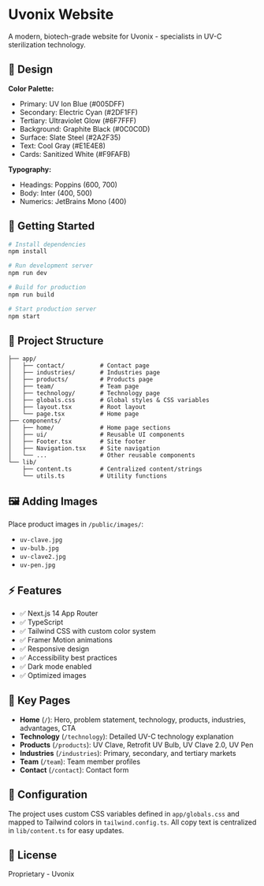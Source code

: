 # Uvonix Website

A modern, biotech-grade website for Uvonix - specialists in UV-C sterilization technology.

## 🎨 Design

**Color Palette:**
- Primary: UV Ion Blue (#005DFF)
- Secondary: Electric Cyan (#2DF1FF)
- Tertiary: Ultraviolet Glow (#6F7FFF)
- Background: Graphite Black (#0C0C0D)
- Surface: Slate Steel (#2A2F35)
- Text: Cool Gray (#E1E4E8)
- Cards: Sanitized White (#F9FAFB)

**Typography:**
- Headings: Poppins (600, 700)
- Body: Inter (400, 500)
- Numerics: JetBrains Mono (400)

## 🚀 Getting Started

```bash
# Install dependencies
npm install

# Run development server
npm run dev

# Build for production
npm run build

# Start production server
npm start
```

## 📁 Project Structure

```
├── app/
│   ├── contact/          # Contact page
│   ├── industries/       # Industries page
│   ├── products/         # Products page
│   ├── team/             # Team page
│   ├── technology/       # Technology page
│   ├── globals.css       # Global styles & CSS variables
│   ├── layout.tsx        # Root layout
│   └── page.tsx          # Home page
├── components/
│   ├── home/             # Home page sections
│   ├── ui/               # Reusable UI components
│   ├── Footer.tsx        # Site footer
│   ├── Navigation.tsx    # Site navigation
│   └── ...               # Other reusable components
└── lib/
    ├── content.ts        # Centralized content/strings
    └── utils.ts          # Utility functions
```

## 🖼️ Adding Images

Place product images in `/public/images/`:
- `uv-clave.jpg`
- `uv-bulb.jpg`
- `uv-clave2.jpg`
- `uv-pen.jpg`

## ⚡ Features

- ✅ Next.js 14 App Router
- ✅ TypeScript
- ✅ Tailwind CSS with custom color system
- ✅ Framer Motion animations
- ✅ Responsive design
- ✅ Accessibility best practices
- ✅ Dark mode enabled
- ✅ Optimized images

## 🎯 Key Pages

- **Home** (`/`): Hero, problem statement, technology, products, industries, advantages, CTA
- **Technology** (`/technology`): Detailed UV-C technology explanation
- **Products** (`/products`): UV Clave, Retrofit UV Bulb, UV Clave 2.0, UV Pen
- **Industries** (`/industries`): Primary, secondary, and tertiary markets
- **Team** (`/team`): Team member profiles
- **Contact** (`/contact`): Contact form

## 🔧 Configuration

The project uses custom CSS variables defined in `app/globals.css` and mapped to Tailwind colors in `tailwind.config.ts`. All copy text is centralized in `lib/content.ts` for easy updates.

## 📝 License

Proprietary - Uvonix

